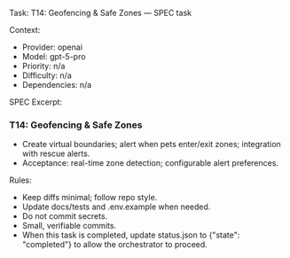 Task: T14: Geofencing & Safe Zones — SPEC task

Context:
- Provider: openai
- Model: gpt-5-pro
- Priority: n/a
- Difficulty: n/a
- Dependencies: n/a

SPEC Excerpt:

### T14: Geofencing & Safe Zones
- Create virtual boundaries; alert when pets enter/exit zones; integration with rescue alerts.
- Acceptance: real-time zone detection; configurable alert preferences.

Rules:
- Keep diffs minimal; follow repo style.
- Update docs/tests and .env.example when needed.
- Do not commit secrets.
- Small, verifiable commits.
- When this task is completed, update status.json to {"state": "completed"} to allow the orchestrator to proceed.
